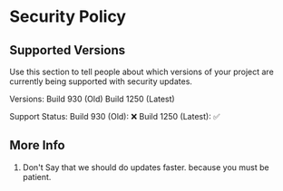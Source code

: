 # Security Policy

## Supported Versions

Use this section to tell people about which versions of your project are
currently being supported with security updates.

Versions:
Build 930 (Old)
Build 1250 (Latest)






Support Status:
Build 930 (Old): ❌
Build 1250 (Latest): ✅
## More Info

1. Don't Say that we should do updates faster. because you must be patient.
